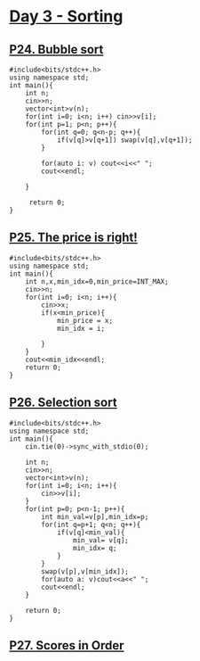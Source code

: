 # [Day 3 - Sorting ](https://codeforces.com/group/yg7WhsFsAp/contest/355494 )



## [P24. Bubble sort ](https://codeforces.com/group/yg7WhsFsAp/contest/355494/problem/P24 )

```
#include<bits/stdc++.h>
using namespace std;
int main(){
    int n;
    cin>>n;
    vector<int>v(n);
    for(int i=0; i<n; i++) cin>>v[i];
    for(int p=1; p<n; p++){
        for(int q=0; q<n-p; q++){
            if(v[q]>v[q+1]) swap(v[q],v[q+1]);
        }
        
        for(auto i: v) cout<<i<<" ";
        cout<<endl;
        
    }
     
     return 0;
}
```


## [P25. The price is right! ](https://codeforces.com/group/yg7WhsFsAp/contest/355494/problem/P25 )

```
#include<bits/stdc++.h>
using namespace std;
int main(){
    int n,x,min_idx=0,min_price=INT_MAX;
    cin>>n;
    for(int i=0; i<n; i++){
        cin>>x;
        if(x<min_price){
            min_price = x;
            min_idx = i;

        }
    }
    cout<<min_idx<<endl;
    return 0;
}
```


## [P26. Selection sort ](https://codeforces.com/group/yg7WhsFsAp/contest/355494/problem/P26 )

```
#include<bits/stdc++.h>
using namespace std;
int main(){
    cin.tie(0)->sync_with_stdio(0);

    int n;
    cin>>n;
    vector<int>v(n);
    for(int i=0; i<n; i++){
        cin>>v[i];
    }
    for(int p=0; p<n-1; p++){
        int min_val=v[p],min_idx=p;
        for(int q=p+1; q<n; q++){
            if(v[q]<min_val){
                min_val= v[q];
                min_idx= q;
            }
        }
        swap(v[p],v[min_idx]);
        for(auto a: v)cout<<a<<" ";
        cout<<endl;
    }

    return 0;
}
```


## [P27. Scores in Order ](https://codeforces.com/group/yg7WhsFsAp/contest/355494/problem/P27 )

```

```


## [ ]( )

```

```


## [ ]( )

```

```


## [ ]( )

```

```


## [ ]( )

```

```


## [ ]( )

```

```


## [ ]( )

```

```


## [ ]( )

```

```


## [ ]( )

```

```


## [ ]( )

```

```


## [ ]( )

```

```